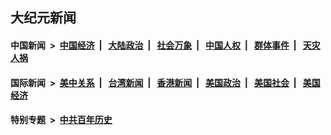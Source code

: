 ## 大纪元新闻

#### 中国新闻 &nbsp;>&nbsp; [中国经济](indexes/ncid283/README.md?06122045) &nbsp;| &nbsp; [大陆政治](indexes/ncid277/README.md?06122045) &nbsp;| &nbsp; [社会万象](indexes/ncid282/README.md?06122045) &nbsp;| &nbsp; [中国人权](indexes/ncid278/README.md?06122045) &nbsp;| &nbsp; [群体事件](indexes/ncid279/README.md?06122045) &nbsp;| &nbsp; [天灾人祸](indexes/ncid280/README.md?06122045)

#### 国际新闻 &nbsp;>&nbsp; [美中关系](indexes/nf1412576/README.md?06122045) &nbsp;| &nbsp; [台湾新闻](indexes/ncid1349361/README.md?06122045) &nbsp;| &nbsp; [香港新闻](indexes/ncid1349362/README.md?06122045) &nbsp;| &nbsp; [美国政治](indexes/ncid1078159/README.md?06122045) &nbsp;| &nbsp; [美国社会](indexes/ncid1078160/README.md?06122045) &nbsp;| &nbsp; [美国经济](indexes/ncid1078158/README.md?06122045)

#### 特别专题 &nbsp;>&nbsp; [中共百年历史](https://github.com/easy2view/epoch-special/blob/master/README.md?06122045)  
